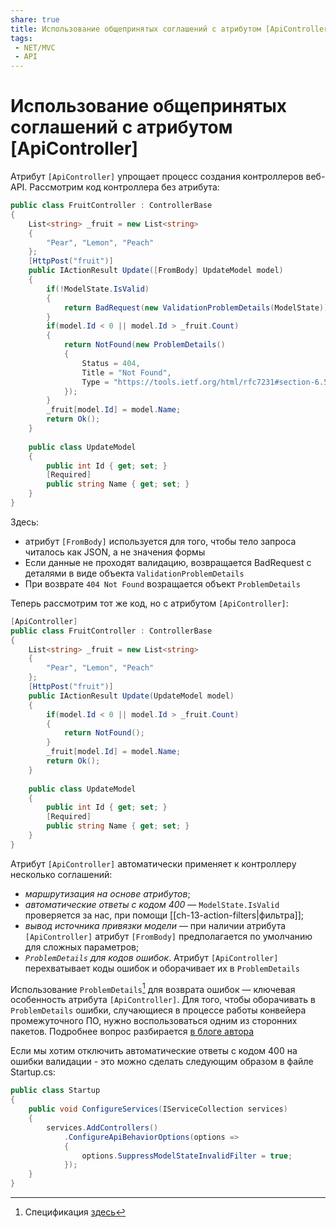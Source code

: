 ```yaml
---
share: true
title: Использование общепринятых соглашений с атрибутом [ApiController]
tags:
 - NET/MVC
 - API
---
```

# Использование общепринятых соглашений с атрибутом \[ApiController\]
Атрибут `[ApiController]` упрощает процесс создания контроллеров веб-API.
Рассмотрим код контроллера без атрибута:
```csharp
public class FruitController : ControllerBase
{
	List<string> _fruit = new List<string>
	{
		"Pear", "Lemon", "Peach"
	};
	[HttpPost("fruit")]
	public IActionResult Update([FromBody] UpdateModel model)
	{
		if(!ModelState.IsValid)
		{
			return BadRequest(new ValidationProblemDetails(ModelState));
		}
		if(model.Id < 0 || model.Id > _fruit.Count)
		{
			return NotFound(new ProblemDetails()
			{
				Status = 404,
				Title = "Not Found",
				Type = "https://tools.ietf.org/html/rfc7231#section-6.5.4"
			});
		}
		_fruit[model.Id] = model.Name;
		return Ok();
	}
	
	public class UpdateModel
	{
		public int Id { get; set; }
		[Required]
		public string Name { get; set; }
	}
}
```
Здесь:
- атрибут `[FromBody]` используется для того, чтобы тело запроса читалось как JSON, а не значения формы
- Если данные не проходят валидацию, возвращается BadRequest с деталями в виде объекта `ValidationProblemDetails`
- При возврате `404 Not Found` возращается объект `ProblemDetails`

Теперь рассмотрим тот же код, но с атрибутом `[ApiController]`:
```csharp
[ApiController]
public class FruitController : ControllerBase
{
	List<string> _fruit = new List<string>
	{
		"Pear", "Lemon", "Peach"
	};
	[HttpPost("fruit")]
	public IActionResult Update(UpdateModel model)
	{
		if(model.Id < 0 || model.Id > _fruit.Count)
		{
			return NotFound();
		}
		_fruit[model.Id] = model.Name;
		return Ok();
	}
	
	public class UpdateModel
	{
		public int Id { get; set; }
		[Required]
		public string Name { get; set; }
	}
}
```
Атрибут `[ApiController]` автоматически применяет к контроллеру несколько соглашений:
- *маршрутизация на основе атрибутов*;
- *автоматические ответы с кодом 400* — `ModelState.IsValid` проверяется за нас, при помощи [[ch-13-action-filters|фильтра]]; 
- *вывод источника привязки модели* — при наличии атрибута `[ApiController]` атрибут `[FromBody]` предполагается по умолчанию для сложных параметров;
- *`ProblemDetails` для кодов ошибок*. Атрибут `[ApiController]` перехватывает коды ошибок и оборачивает их в `ProblemDetails`

Использование `ProblemDetails`[^1] для возврата ошибок — ключевая особенность атрибута `[ApiController]`.
Для того, чтобы оборачивать в `ProblemDetails` ошибки, случающиеся в процессе работы конвейера промежуточного ПО, нужно воспользоваться одним из сторонних пакетов. Подробнее вопрос разбирается [в блоге автора](https://andrewlock.net/handling-web-api-exceptions-with-problemdetails-middleware/)

Если мы хотим отключить автоматические ответы с кодом 400 на ошибки валидации - это можно сделать следующим образом в файле Startup.cs:
```csharp
public class Startup
{
	public void ConfigureServices(IServiceCollection services)
	{
		services.AddControllers()
			.ConfigureApiBehaviorOptions(options =>
			{
				options.SuppressModelStateInvalidFilter = true;
			});
	}
}
```

[^1]:Спецификация [здесь](https://datatracker.ietf.org/doc/html/rfc7807)